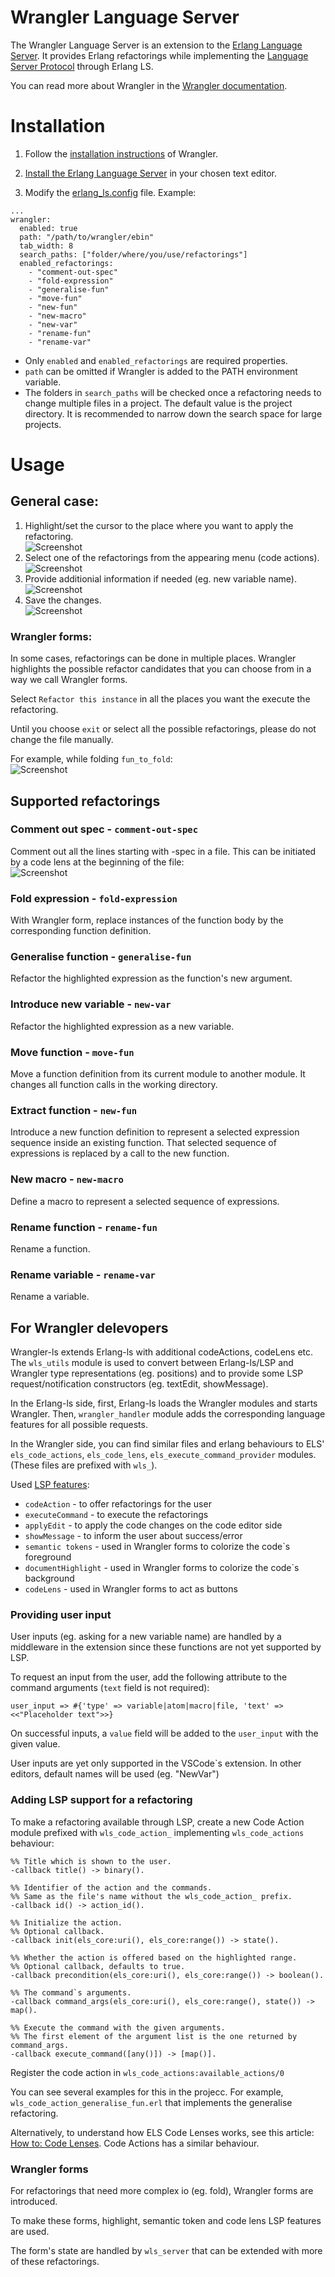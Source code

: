 # Wrangler Language Server

The Wrangler Language Server is an extension to the [Erlang Language Server](https://erlang-ls.github.io/). It provides Erlang refactorings while implementing the [Language Server Protocol](https://microsoft.github.io/language-server-protocol/) through Erlang LS.

You can read more about Wrangler in the [Wrangler documentation](https://refactoringtools.github.io/wrangler/).

# Installation

1. Follow the [installation instructions](https://github.com/RefactoringTools/wrangler/blob/master/INSTALL) of Wrangler.

2. [Install the Erlang Language Server](https://erlang-ls.github.io/getting-started/overview/) in your chosen text editor.

3. Modify the [erlang_ls.config](https://erlang-ls.github.io/configuration/) file. Example:

```
...
wrangler:
  enabled: true
  path: "/path/to/wrangler/ebin" 
  tab_width: 8
  search_paths: ["folder/where/you/use/refactorings"]
  enabled_refactorings:
    - "comment-out-spec"
    - "fold-expression"
    - "generalise-fun"
    - "move-fun"
    - "new-fun"
    - "new-macro"
    - "new-var"
    - "rename-fun"
    - "rename-var"
```
- Only `enabled` and `enabled_refactorings` are required properties.
- `path` can be omitted if Wrangler is added to the PATH environment variable.
- The folders in `search_paths` will be checked once a refactoring needs to change multiple files in a project. The default value is the project directory. It is recommended to narrow down the search space for large projects.

# Usage

## General case: 
1. Highlight/set the cursor to the place where you want to apply the refactoring.\
![Screenshot](1_highlight.png)
2. Select one of the refactorings from the appearing menu (code actions).\
![Screenshot](2_select.png)
3. Provide additionial information if needed (eg. new variable name).\
![Screenshot](3_input.png)
4. Save the changes.\
![Screenshot](4_save.png)

### Wrangler forms:
In some cases, refactorings can be done in multiple places. Wrangler highlights the possible refactor candidates that you can choose from in a way we call Wrangler forms.

Select `Refactor this instance` in all the places you want the execute the refactoring.

Until you choose `exit` or select all the possible refactorings, please do not change the file manually.

For example, while folding ```fun_to_fold```:\
![Screenshot](5_form.png)

## Supported refactorings

### Comment out spec - `comment-out-spec`
Comment out all the lines starting with -spec in a file. 
This can be initiated by a code lens at the beginning of the file:\
![Screenshot](6_comment_out_spec.png)

### Fold expression - `fold-expression`
With Wrangler form, replace instances of the function body by the corresponding function definition. 

### Generalise function - `generalise-fun`
Refactor the highlighted expression as the function's new argument. 

### Introduce new variable - `new-var`
Refactor the highlighted expression as a new variable.

### Move function - `move-fun`
Move a function definition from its current module to another module. It changes all function calls in the working directory.

### Extract function - `new-fun`
Introduce a new function definition to represent a selected expression sequence inside an existing function. That selected sequence of expressions is replaced by a call to the new function.

### New macro - `new-macro`
Define a macro to represent a selected sequence of expressions.

### Rename function - `rename-fun`
Rename a function.

### Rename variable - `rename-var`
Rename a variable.

## For Wrangler delevopers

Wrangler-ls extends Erlang-ls with additional codeActions, codeLens etc. The `wls_utils` module is used to convert between Erlang-ls/LSP and Wrangler type representations (eg. positions) and to provide some LSP request/notification constructors (eg. textEdit, showMessage). 

In the Erlang-ls side, first, Erlang-ls loads the Wrangler modules and starts Wrangler. Then, `wrangler_handler` module adds the corresponding language features for all possible requests. 

In the Wrangler side, you can find similar files and erlang behaviours to ELS' `els_code_actions`, `els_code_lens`, `els_execute_command_provider` modules. (These files are prefixed with `wls_`).

Used [LSP features](https://microsoft.github.io/language-server-protocol/specifications/specification-current/):
- `codeAction` - to offer refactorings for the user
- `executeCommand` - to execute the refactorings
- `applyEdit` - to apply the code changes on the code editor side
- `showMessage` - to inform the user about success/error
- `semantic tokens` - used in Wrangler forms to colorize the code`s foreground
- `documentHighlight` - used in Wrangler forms to colorize the code`s background
- `codeLens` - used in Wrangler forms to act as buttons

### Providing user input

User inputs (eg. asking for a new variable name) are handled by a middleware in the extension since these functions are not yet supported by LSP.

To request an input from the user, add the following attribute to the command arguments (`text` field  is not required):

```user_input => #{'type' => variable|atom|macro|file, 'text' => <<"Placeholder text">>}``` 

On successful inputs, a `value` field will be added to the `user_input` with the given value.

User inputs are yet only supported in the VSCode`s extension. In other editors, default names will be used (eg. "NewVar")

### Adding LSP support for a refactoring
To make a refactoring available through LSP, create a new Code Action module prefixed with `wls_code_action_` implementing `wls_code_actions` behaviour:

```
%% Title which is shown to the user.
-callback title() -> binary().

%% Identifier of the action and the commands. 
%% Same as the file's name without the wls_code_action_ prefix.
-callback id() -> action_id().

%% Initialize the action. 
%% Optional callback.
-callback init(els_core:uri(), els_core:range()) -> state().

%% Whether the action is offered based on the highlighted range. 
%% Optional callback, defaults to true.
-callback precondition(els_core:uri(), els_core:range()) -> boolean().

%% The command`s arguments.
-callback command_args(els_core:uri(), els_core:range(), state()) -> map().

%% Execute the command with the given arguments. 
%% The first element of the argument list is the one returned by command_args. 
-callback execute_command([any()]) -> [map()].
```

Register the code action in `wls_code_actions:available_actions/0`

You can see several examples for this in the projecc. For example, `wls_code_action_generalise_fun.erl` that implements the generalise refactoring.

Alternatively, to understand how ELS Code Lenses works, see this article: [How to: Code Lenses](https://erlang-ls.github.io/articles/tutorial-code-lenses/). Code Actions has a similar behaviour.


### Wrangler forms

For refactorings that need more complex io (eg. fold), Wrangler forms are introduced.

To make these forms, highlight, semantic token and code lens LSP features are used.

The form's state are handled by `wls_server` that can be extended with more of these refactorings.